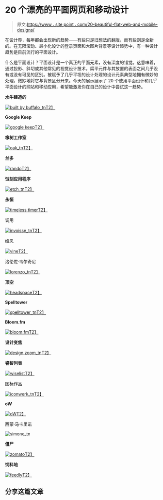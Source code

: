 # 20 个漂亮的平面网页和移动设计

> 原文:[https://www . site point . com/20-beautiful-flat-web-and-mobile-designs/](https://www.sitepoint.com/20-beautiful-flat-web-and-mobile-designs/)

在设计界，每年都会出现新的趋势——有些只是旧想法的翻版，而有些则是全新的。在无限滚动、最小化设计的登录页面和大图片背景等设计趋势中，有一种设计趋势是目前流行的平面设计。

什么是平面设计？平面设计是一个真正的平面元素，没有深度的错觉。这意味着，通过投影、斜切或其他常见的视觉设计技术，扁平元件与其放置的表面之间几乎没有或没有可见的区别。被赋予了几乎平坦的设计处理的设计元素典型地拥有微妙的处理，微妙地将它与背景区分开来。今天的展示展示了 20 个使用平面设计和几乎平面设计的网站和移动应用，希望能激发你在自己的设计中尝试这一趋势。

**水牛建造的**

[![built by buffalo_tn](../Images/b5f470624c7b7c1160279bf935d03633.png)T2】](http://builtbybuffalo.com/)

**Google Keep**

[![google keep](../Images/07e3a3c3b7c5c8676fe51aa69902ce07.png)T2】](https://play.google.com/store/apps/details?id=com.google.android.keep&hl=en)

**橡树工作室**

[![oak_tn](../Images/c91f387510300bf197542f7c53f2b308.png)T2】](http://oak.is/)

**兰多**

[![rando](../Images/8bea64ad08516768a9a8d494f52479ca.png)T2】](https://play.google.com/store/apps/details?id=com.ustwo.rando&hl=en)

**蚀刻应用程序**

[![etch_tn](../Images/4f55e5b064182276febbd799f6107d20.png)T2】](http://etchapps.com/)

**永恒**

[![timeless timer](../Images/76616a63b70f360418c315ca7391f6d2.png)T2】](http://timeless-app.com/)

调用

[![invoisse_tn](../Images/7605d04f38e9404418ffcd56fb1f6d27.png)T2】](http://invoisse.com/)

维恩

[![vine](../Images/95be8217b14e9b5c3f00b8898ecac4fa.png)T2】](http://vine.co/)

洛伦佐·韦尔奇尼

[![lorenzo_tn](../Images/1031bc9c1d65e0e5832dd93b29986779.png)T2】](http://lorenzoverzini.com/)

**顶空**

[![headspace](../Images/ab14f891ebb763cf672b175a5256eced.png)T2】](https://play.google.com/store/apps/details?id=com.getsomeheadspace.android&hl=en)

**Spelltower**

[![spelltower_tn](../Images/da35aff1c6c923755fa9479b42142e60.png)T2】](http://www.spelltower.com/)

**Bloom.fm**

[![bloom.fm](../Images/ed4d8ef91a3822612e85ac70131f9b18.png)T2】](http://www.bloom.fm/)

**设计变焦**

[![design zoom_tn](../Images/689421dd711b4d440484e89228a8d903.png)T2】](http://www.designzoom.in/)

**睿智列表**

[![wiselist](../Images/1d4f04de2e6879834564f9fa016722f9.png)T2】](http://www.wiselistapp.com/)

图标作品

[![iconwerk_tn](../Images/68c0bf3d4dbb889ae4518b1cfa3adb4d.png)T2】](http://www.iconwerk.de/)

**oW**

[![oW](../Images/17f28a706eb5d9c855485096d65991b5.png)T2】](https://itunes.apple.com/us/app/ow/id596100553?ls=1&mt=8)

西蒙·马卡里诺

![simone_tn](../Images/53cd1c144db53df5eddabcfe393ecd1d.png)

**僵尸**

[![zomato](../Images/6df1fdf58190515cb9e1353d58473d5e.png)T2】](https://play.google.com/store/apps/details?id=com.application.zomato&hl=en)

**饲料地**

[![feedly](../Images/34c7e3388e1f096a1be643a662a5e225.png)T2】](https://play.google.com/store/apps/details?id=com.devhd.feedly)

## 分享这篇文章
